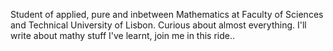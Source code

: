 Student of applied, pure and inbetween Mathematics at Faculty of Sciences and Technical University of Lisbon.
Curious about almost everything. 
I'll write about mathy stuff I've learnt, join me in this ride..
